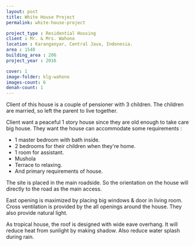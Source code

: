 ```yaml
---
layout: post
title: White House Project
permalink: white-house-project

project_type : Residential Housing
client : Mr. & Mrs. Wahono
location : Karanganyar, Central Java, Indonesia.
area : 1548
building_area : 206
project_year : 2016

cover: 1
image-folder: klg-wahono
images-count: 6
denah-count: 1
---
```


Client of this house is a couple of pensioner with 3 children. The children are married, so left the parent to live together. 

Client want a peaceful 1 story house since they are old enough to take care big house. They want the house can accommodate some requirements :

- 1 master bedroom with bath inside.
- 2 bedrooms for their children when they're home.
- 1 room for assistant.
- Mushola 
- Terrace to relaxing.
- And primary requirements of house.

The site is placed in the main roadside. So the orientation on the house will directly to the road as the main access. 

East opening is maximized by placing big windows & door in living room. Cross ventilation is provided by the all openings around the house. They also provide natural light. 

As tropical house, the roof is designed with wide eave overhang. It will reduce heat from sunlight by making shadow. Also reduce water splash during rain. 